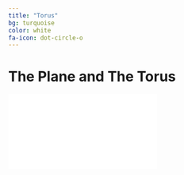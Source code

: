 ```yaml
---
title: "Torus"
bg: turquoise
color: white
fa-icon: dot-circle-o
---
```

# The Plane and The Torus

<aside style="width:100vw;">
<div class="icontain"><iframe src="/TorusKnotFibration/visuals/torustest.html"  frameborder="0" scrolling="no" ></iframe></div>
</aside>


